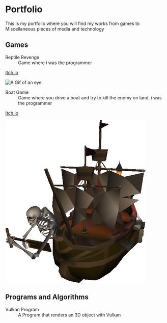 # Portfolio

This is my portfolio where you will find my works from games to Miscellaneous pieces of media and technology


## Games

<dl>
<dt>Reptile Revenge</dt>
<dd>Game where i was the programmer</dd>
    
[Itch.io](https://stadingames.itch.io/reptile-revenge)
    
    
![A Gif of an eye](https://img.itch.zone/aW1nLzYxMTQwNTcucG5n/315x250%23c/WWpHPs.png "Bötski")
    
    
<dt>Boat Game</dt>
<dd>Game where you drive a boat and try to kill the enemy on land, i was the programmer</dd>
    
[Itch.io](https://stadingames.itch.io/vene)
    
![A Gif of an eye](https://github.com/Count-X/Portfolio/blob/main/skelly%20boat.png "Skelly")
    
    
</dl>


## Programs and Algorithms

<dl>
<dt>Vulkan Program</dt>
<dd>A Program that renders an 3D object with Vulkan</dd>
</dl>

